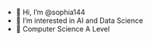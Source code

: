 - 👋 Hi, I’m @sophia144
- 👀 I’m interested in AI and Data Science
- 🌱 Computer Science A Level 

<!---
sophia144/sophia144 is a ✨ special ✨ repository because its `README.md` (this file) appears on your GitHub profile.
You can click the Preview link to take a look at your changes.
--->
